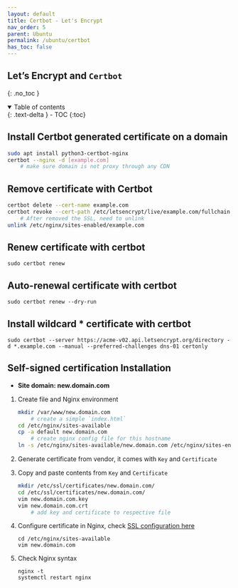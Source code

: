 ```yaml
---
layout: default    
title: Certbot - Let's Encrypt
nav_order: 5
parent: Ubuntu
permalink: /ubuntu/certbot
has_toc: false
---
```


## Let’s Encrypt and `Certbot` 
{: .no_toc } 

<details open markdown="block">
  <summary>
    Table of contents
  </summary>
  {: .text-delta }
- TOC
{:toc}
</details>

## Install Certbot generated certificate on a domain

```bash
sudo apt install python3-certbot-nginx
certbot --nginx -d [example.com]
    # make sure domain is not proxy through any CDN
```

## Remove certificate with Certbot

```bash
certbot delete --cert-name example.com
certbot revoke --cert-path /etc/letsencrypt/live/example.com/fullchain.pem
    # After removed the SSL, need to unlink 
unlink /etc/nginx/sites-enabled/example.com
```

## Renew certificate with certbot

```
sudo certbot renew
```

## Auto-renewal certificate with certbot

```
sudo certbot renew --dry-run
```

## Install wildcard * certificate with certbot

```
sudo certbot --server https://acme-v02.api.letsencrypt.org/directory -d *.example.com --manual --preferred-challenges dns-01 certonly
```

## Self-signed certification Installation 

* **Site domain: new.domain.com**

1. Create file and Nginx environment

    ```bash
    mkdir /var/www/new.domain.com 
        # create a simple `index.html`
    cd /etc/nginx/sites-available
    cp -a default new.domain.com 
        # create nginx config file for this hostname 
    ln -s /etc/nginx/sites-available/new.domain.com /etc/nginx/sites-enabled
    ```

2. Generate certificate from vendor, it comes with `Key` and `Certificate` 

3. Copy and paste contents from `Key` and `Certificate` 
   
    ```bash
    mkdir /etc/ssl/certificates/new.domain.com/
    cd /etc/ssl/certificates/new.domain.com/
    vim new.domain.com.key 
    vim new.domain.com.crt
        # add key and certificate to respective file
    ```

4. Configure certificate in Nginx, check [SSL configuration here](/nginx/security)
   
    ```
    cd /etc/nginx/sites-available 
    vim new.domain.com
    ```

5. Check Nginx syntax
   
    ```
    nginx -t
    systemctl restart nginx
    ```

